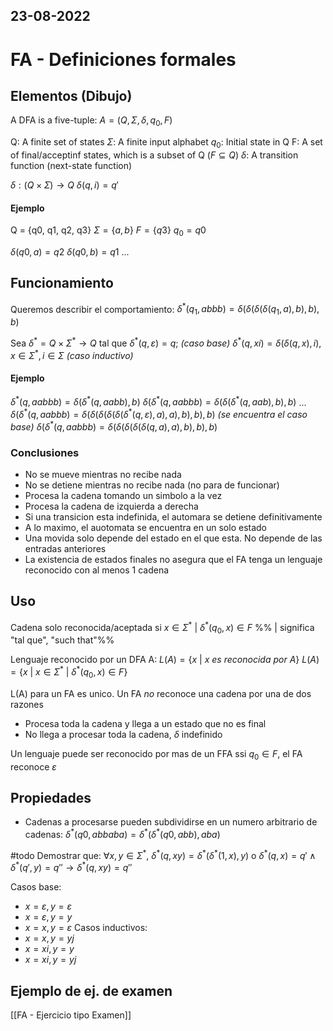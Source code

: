 23-08-2022
---
# FA - Definiciones formales

## Elementos (Dibujo)
A DFA is a five-tuple:
$A = (Q, \Sigma, \delta, q_0, F)$

Q: A finite set of states
$\Sigma$: A finite input alphabet
$q_0$: Initial state in Q
F: A set of final/acceptinf states, which is a subset of Q ($F \subseteq Q$)
$\delta$: A transition function (next-state function)

$\delta: (Q \times \Sigma) \rightarrow Q$
$\delta(q,i)=q'$

#### Ejemplo
Q = {q0, q1, q2, q3}
$\Sigma = \{a, b\}$
$F = \{q3\}$
$q_0=q0$

$\delta(q0,a)=q2$
$\delta(q0,b)=q1$
...

## Funcionamiento
Queremos describir el comportamiento:
$\delta^*(q_1, abbb) = \delta(\delta(\delta(\delta(q_1, a), b), b), b)$

Sea $\delta^*=Q \times \Sigma^* \rightarrow Q$ tal que
$\delta^*(q,\varepsilon)=q;$ *(caso base)*
$\delta^*(q,xi)=\delta(\delta(q,x), i), x \in \Sigma^*, i \in \Sigma$ *(caso inductivo)*

#### Ejemplo
$\delta^*(q,aabbb)=\delta(\delta^*(q,aabb),b)$
$\delta(\delta^*(q,aabbb)=\delta(\delta(\delta^*(q,aab), b),b)$
...
$\delta(\delta^*(q,aabbb)=\delta(\delta(\delta(\delta(\delta(\delta^*(q,\varepsilon),a), a), b), b),b)$ *(se encuentra el caso base)*
$\delta(\delta^*(q,aabbb)=\delta(\delta(\delta(\delta(\delta(q,a), a), b), b),b)$

### Conclusiones
- No se mueve mientras no recibe nada
- No se detiene mientras no recibe nada (no para de funcionar)
- Procesa la cadena tomando un simbolo a la vez
- Procesa la cadena de izquierda a derecha
- Si una transicion esta indefinida, el automara se detiene definitivamente
- A lo maximo, el auotomata se encuentra en un solo estado
- Una movida solo depende del estado en el que esta. No depende de las entradas anteriores
- La existencia de estados finales no asegura que el FA tenga un lenguaje reconocido con al menos 1 cadena

## Uso
Cadena solo reconocida/aceptada si
$x \in \Sigma^* \ | \ \delta^*(q_0,x) \in F$ %% | significa "tal que", "such that"%%

Lenguaje reconocido por un DFA A:
$L(A)=\{x \ | \ x\ es\ reconocida\ por\ A\}$
$L(A)=\{x \ | \ x \in \Sigma^* \ | \ \delta^*(q_0,x) \in F\}$

L(A) para un FA es unico.
Un FA *no* reconoce una cadena por una de dos razones
- Procesa toda la cadena y llega a un estado que no es final
- No llega a procesar toda la cadena, $\delta$ indefinido

Un lenguaje puede ser reconocido por mas de un FFA ssi $q_0 \in F$, el FA reconoce $\varepsilon$

## Propiedades
- Cadenas a procesarse pueden subdividirse en un numero arbitrario de cadenas:
$\delta^*(q0,abbaba)=\delta^*(\delta^*(q0, abb), aba)$

#todo Demostrar que:
$\forall x,y \in \Sigma^*,\ \delta^*(q, xy)=\delta^*(\delta^*(1, x), y)$
o
$\delta^*(q,x)=q' \wedge \delta^*(q',y)=q''\rightarrow \delta^*(q,xy)=q''$

Casos base:
- $x=\varepsilon, y=\varepsilon$
- $x=\varepsilon, y=y$
- $x=x, y=\varepsilon$
Casos inductivos:
- $x=x,y=yj$
- $x=xi,y=y$
- $x=xi,y=yj$

## Ejemplo de ej. de examen
[[FA - Ejercicio tipo Examen]]
